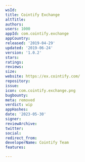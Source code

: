 ```yaml
---
wsId: 
title: Cointify Exchange
altTitle: 
authors: 
users: 1000
appId: com.cointify.exchange
appCountry: 
released: '2019-04-29'
updated: '2019-06-24'
version: '1.0.2'
stars: 
ratings: 
reviews: 
size: 
website: https://ex.cointify.com/
repository: 
issue: 
icon: com.cointify.exchange.png
bugbounty: 
meta: removed
verdict: wip
appHashes: 
date: '2023-05-30'
signer: 
reviewArchive: 
twitter: 
social: 
redirect_from: 
developerName: Cointify Team
features: 

---
```


